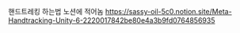 핸드트레킹 하는법 노션에 적어놈
https://sassy-oil-5c0.notion.site/Meta-Handtracking-Unity-6-2220017842be80e4a3b9fd0764856935
